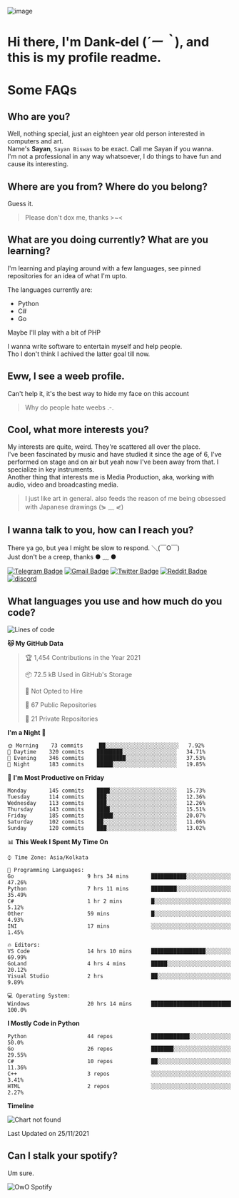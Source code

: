 ![image](https://user-images.githubusercontent.com/63096193/125182844-29f20800-e22f-11eb-8dc9-b0f2d29647bb.png)

# **Hi there, I'm Dank-del (*´ー｀*), and this is my profile readme.**
<!--  [![Profile views](https://gpvc.arturio.dev/dank-del)](https://github.com/dank-del) -->
# Some FAQs

## **Who are you?**

Well, nothing special, just an eighteen year old person interested in computers and art. \
Name's **Sayan**, `Sayan Biswas` to be exact. Call me Sayan if you wanna. \
I'm not a professional in any way whatsoever, I do things to have fun and cause its interesting.

## **Where are you from? Where do you belong?**

Guess it.
> Please don't dox me, thanks >~<

## **What are you doing currently? What are you learning?**

I'm learning and playing around with a few languages, see pinned repositories for an idea of what I'm upto.

The languages currently are:

- Python
- C#
- Go

Maybe I'll play with a bit of PHP

I wanna write software to entertain myself and help people. \
Tho I don't think I achived the latter goal till now.

## **Eww, I see a weeb profile.**

Can't help it, it's the best way to hide my face on this account
> Why do people hate weebs .-.

## **Cool, what more interests you?**

My interests are quite, weird. They're scattered all over the place. \
I've been fascinated by music and have studied it since the age of 6, I've performed on stage and on air but yeah now I've been away from that. I specialize in key instruments. \
Another thing that interests me is Media Production, aka, working with audio, video and broadcasting media.

> I just like art in general. also feeds the reason of me being obsessed with Japanese drawings (⋟ ﹏ ⋞)

## **I wanna talk to you, how can I reach you?**

There ya go, but yea I might be slow to respond. ＼(￣O￣) \
Just don't be a creep, thanks ● ﹏ ●

[![Telegram Badge](https://img.shields.io/badge/-dank_as_fuck-1ca0f1?style=flat-square&logo=telegram&logoColor=white&link=https://t.me/dank_as_fuck)](https://t.me/dank_as_fuck)
[![Gmail Badge](https://img.shields.io/badge/-chizuru@kanojo.tk-c14438?style=flat-square&logo=Gmail&logoColor=white&link=mailto:chizuru@kanojo.tk)](mailto:chizuru@kanojo.tk)
[![Twitter Badge](https://img.shields.io/twitter/follow/TheDankDel?style=social)](https://twitter.com/TheDankDel)
[![Reddit Badge](https://img.shields.io/reddit/user-karma/combined/dank_as_fuck_?style=social)](https://www.reddit.com/user/dank_as_fuck_/)
[![discord](https://discord-md-badge.vercel.app/api/shield/506536929152466945?style=social)](https://discordapp.com/users/506536929152466945)

## **What languages you use and how much do you code?**

<!--START_SECTION:waka-->
![Lines of code](https://img.shields.io/badge/From%20Hello%20World%20I%27ve%20Written-949764%20lines%20of%20code-blue)

**🐱 My GitHub Data** 

> 🏆 1,454 Contributions in the Year 2021
 > 
> 📦 72.5 kB Used in GitHub's Storage 
 > 
> 🚫 Not Opted to Hire
 > 
> 📜 67 Public Repositories 
 > 
> 🔑 21 Private Repositories  
 > 
**I'm a Night 🦉** 

```text
🌞 Morning    73 commits     ██░░░░░░░░░░░░░░░░░░░░░░░   7.92% 
🌆 Daytime    320 commits    ████████░░░░░░░░░░░░░░░░░   34.71% 
🌃 Evening    346 commits    █████████░░░░░░░░░░░░░░░░   37.53% 
🌙 Night      183 commits    █████░░░░░░░░░░░░░░░░░░░░   19.85%

```
📅 **I'm Most Productive on Friday** 

```text
Monday       145 commits    ████░░░░░░░░░░░░░░░░░░░░░   15.73% 
Tuesday      114 commits    ███░░░░░░░░░░░░░░░░░░░░░░   12.36% 
Wednesday    113 commits    ███░░░░░░░░░░░░░░░░░░░░░░   12.26% 
Thursday     143 commits    ████░░░░░░░░░░░░░░░░░░░░░   15.51% 
Friday       185 commits    █████░░░░░░░░░░░░░░░░░░░░   20.07% 
Saturday     102 commits    ██░░░░░░░░░░░░░░░░░░░░░░░   11.06% 
Sunday       120 commits    ███░░░░░░░░░░░░░░░░░░░░░░   13.02%

```


📊 **This Week I Spent My Time On** 

```text
⌚︎ Time Zone: Asia/Kolkata

💬 Programming Languages: 
Go                       9 hrs 34 mins       ███████████░░░░░░░░░░░░░░   47.26% 
Python                   7 hrs 11 mins       ████████░░░░░░░░░░░░░░░░░   35.49% 
C#                       1 hr 2 mins         █░░░░░░░░░░░░░░░░░░░░░░░░   5.12% 
Other                    59 mins             █░░░░░░░░░░░░░░░░░░░░░░░░   4.93% 
INI                      17 mins             ░░░░░░░░░░░░░░░░░░░░░░░░░   1.45%

🔥 Editors: 
VS Code                  14 hrs 10 mins      █████████████████░░░░░░░░   69.99% 
GoLand                   4 hrs 4 mins        █████░░░░░░░░░░░░░░░░░░░░   20.12% 
Visual Studio            2 hrs               ██░░░░░░░░░░░░░░░░░░░░░░░   9.89%

💻 Operating System: 
Windows                  20 hrs 14 mins      █████████████████████████   100.0%

```

**I Mostly Code in Python** 

```text
Python                   44 repos            ████████████░░░░░░░░░░░░░   50.0% 
Go                       26 repos            ███████░░░░░░░░░░░░░░░░░░   29.55% 
C#                       10 repos            ██░░░░░░░░░░░░░░░░░░░░░░░   11.36% 
C++                      3 repos             ░░░░░░░░░░░░░░░░░░░░░░░░░   3.41% 
HTML                     2 repos             ░░░░░░░░░░░░░░░░░░░░░░░░░   2.27%

```


**Timeline**

![Chart not found](https://raw.githubusercontent.com/Dank-del/Dank-del/main/charts/bar_graph.png) 


 Last Updated on 25/11/2021
<!--END_SECTION:waka-->

## **Can I stalk your spotify?**

Um sure.

![OwO Spotify](https://spotify-recently-played-readme.vercel.app/api?user=31fdrsslnr7nvq4ytqwtw7c4rxfm&count=5)
